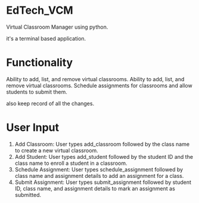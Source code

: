 # EdTech_VCM 
Virtual Classroom Manager using python.

it's a terminal based application.

# Functionality 
Ability to add, list, and remove virtual classrooms.
Ability to add, list, and remove virtual classrooms.
Schedule assignments for classrooms and allow students to submit them.

also keep record of all the changes.


# User Input
1. Add Classroom: User types add_classroom followed by the class name to create a new virtual classroom.
2. Add Student: User types add_student followed by the student ID and the class name to enroll a student in a classroom.
3. Schedule Assignment: User types schedule_assignment followed by class name and assignment details to add an assignment for a
   class.
4. Submit Assignment: User types submit_assignment followed by student ID, class name, and assignment details to mark an
   assignment as submitted.
